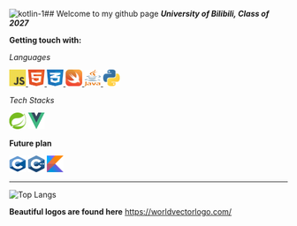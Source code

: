 ![kotlin-1](https://github.com/EdwinZhanCN/EdwinZhanCN/assets/108310800/3a0fc52c-dfd7-4ec5-8705-a15bf6d80eff)## Welcome to my github page
***University of Bilibili, Class of 2027***

**Getting touch with:**

*Languages*
<div>
    <a href="https://developer.mozilla.org/en-US/docs/Web/javascript">
        <img src = "/image/logo-javascript.svg" alt="java-script-icon" width = "30" height="30">
    </a>
    <a href="https://developer.mozilla.org/en-US/docs/Web/HTML>">
        <img src = "/image/html-1.svg" alt="html-icon" width = "30" height="30">
    </a>
    <a href = https://developer.mozilla.org/en-US/docs/Web/CSS/Reference>
        <img src = "/image/css-3.svg" alt="css-icon" width = "30" height="30">
    </a>
    <a href="https://developer.apple.com/swift/">
        <img src = "/image/swift-15.svg" alt="swift-icon" width = "30" height="30">
    </a>
    <a href="https://dev.java">
        <img src = "/image/java-4.svg" alt="java-icon" width = "30" height="30">
    </a>
    <a href = "https://python.org">
        <img src="/image/python-5.svg" alt="python-icon" width="30" height="30">
    </a>
</div>

*Tech Stacks*
<div>
    <img src="/image/spring-3.svg" width="30" height="30">
    <img src="/image/vue-9.svg" width="30" height="30">
</div>

**Future plan**
<div>
    <img src = "image/cc.svg" width  = "30" height = "30">
    <img src="/image/c.svg" width = "30" height = "30">
    <img src = "/image/kotlin-1.svg" width = "30" height = "30" >
</div>


-----------
![Top Langs](https://github-readme-stats.vercel.app/api/top-langs/?username=EdwinZhanCN&langs_count=6)

**Beautiful logos are found here**
https://worldvectorlogo.com/
